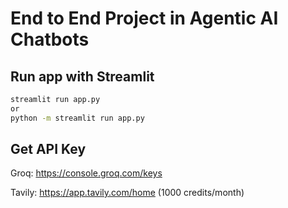 # End to End Project in Agentic AI Chatbots

## Run app with Streamlit

```bash
streamlit run app.py
or
python -m streamlit run app.py
```

## Get API Key

Groq: https://console.groq.com/keys

Tavily: https://app.tavily.com/home (1000 credits/month)
